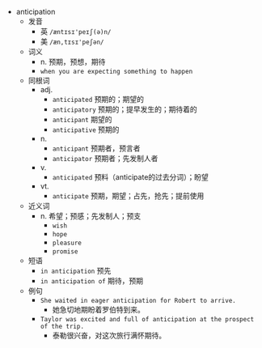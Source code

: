- anticipation
  - 发音
    - 英 `/æntɪsɪ'peɪʃ(ə)n/`
    - 美 `/æn,tɪsɪ'peʃən/`
  - 词义
    - n. 预期，预想，期待
    - `when you are expecting something to happen`
  - 同根词
    - adj.
      - `anticipated` 预期的；期望的
      - `anticipatory` 预期的；提早发生的；期待着的
      - `anticipant` 期望的
      - `anticipative` 预期的
    - n.
      - `anticipant` 预期者，预言者
      - `anticipator` 预期者；先发制人者
    - v.
      - `anticipated` 预料（anticipate的过去分词）；盼望
    - vt.
      - `anticipate` 预期，期望；占先，抢先；提前使用
  - 近义词
    - n. 希望；预感；先发制人；预支
      - `wish`
      - `hope`
      - `pleasure`
      - `promise`
  - 短语
    - `in anticipation` 预先 
    - `in anticipation of` 期待，预期 
  - 例句
    - `She waited in eager anticipation for Robert to arrive.`
      - 她急切地期盼着罗伯特到来。
    - `Taylor was excited and full of anticipation at the prospect of the trip.`
      - 泰勒很兴奋，对这次旅行满怀期待。

